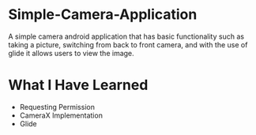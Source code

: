 # Simple-Camera-Application
A simple camera android application that has basic functionality such as taking a picture, 
switching from back to front camera, and with the use of glide it allows users to view the image.

# What I Have Learned
* Requesting Permission
* CameraX Implementation
* Glide
